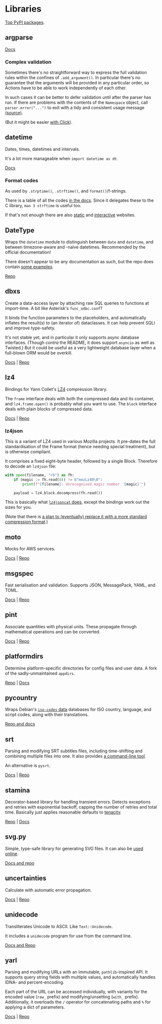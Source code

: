 # Libraries

[Top PyPI packages](https://hugovk.github.io/top-pypi-packages/).

## argparse

[Docs](https://docs.python.org/3/library/argparse.html)

### Complex validation

Sometimes there's no straightforward way to express the full validation rules within the confines of `.add_argument()`.
In particular there's no guarantee that the arguments will be provided in any particular order, so Actions have to be able to work independently of each other.

In such cases it can be better to defer validation until after the parser has run.
If there are problems with the contents of the `Namespace` object, call `parser.error("...")` to exit with a tidy and consistent usage message [(source)](https://stackoverflow.com/questions/49000217/cross-argument-validation-in-argparse).

(But it might be easier [with Click](https://stackoverflow.com/a/44349292)).

## datetime

Dates, times, datetimes and intervals.

It's a lot more manageable when `import datetime as dt`.

[Docs](https://docs.python.org/3/library/datetime.html)

### Format codes

As used by `.strptime()`, `.strftime()`, and `format()`/f-strings.

There is a table of all the codes [in the docs](https://docs.python.org/3/library/datetime.html#format-codes).
Since it delegates these to the C library, `man 3 strftime` is useful too.

If that's not enough there are also [static](https://strftime.org/) and [interactive](https://www.strfti.me/) websites.

## DateType

Wraps the `datetime` module to distinguish between `date` and `datetime`, and between timezone-aware and -naïve datetimes.
Recommended by the official documentation!

There doesn't appear to be any documentation as such, but the repo does contain [some examples](https://github.com/glyph/DateType/blob/trunk/tryit.py).

[Repo](https://github.com/glyph/DateType)

## dbxs

Create a data-access layer by attaching raw SQL queries to functions at import-time.
A bit like Asterisk's `func_odbc.conf`?

It binds the function parameters to the placeholders, and automatically inflates the result(s) to (an iterator of) dataclasses.
It can help prevent SQLI and improve type-safety.

It's not stable yet, and in particular it only supports async database interfaces.
(Though *contra* the README, it does support `asyncio` as well as Twisted.)
But it could be useful as a very lightweight database layer when a full-blown ORM would be overkill.

[Docs](https://dbxs.readthedocs.io/en/latest/) | [Repo](https://github.com/glyph/dbxs)

## lz4

Bindings for Yann Collet's [LZ4](https://lz4.github.io/lz4/) compression library.

The `frame` interface deals with both the compressed data and its container, and `lz4.frame.open()` is probably what you want to use.
The `block` interface deals with plain blocks of compressed data.

[Docs](https://python-lz4.readthedocs.io/en/stable/index.html) | [Repo](https://github.com/python-lz4/python-lz4)

### lz4json

This is a variant of LZ4 used in various Mozilla projects.
It pre-dates the full standardisation of the Frame format (hence needing special treatment), but is otherwise compliant.

It comprises a fixed eight-byte header, followed by a single Block.
Therefore to decode an `lz4json` file:

```python
with open(filename, "rb") as fh:
    if (magic := fh.read(8)) != b"mozLz40\0":
        print(f"{filename}: Unrecognised magic number '{magic}'")

    payload = lz4.block.decompress(fh.read())
```

This is basically what [`lz4jsoncat` does](https://github.com/andikleen/lz4json/blob/master/lz4jsoncat.c#L66-L72), except the bindings work out the sizes for you.

(Note that there is [a plan to (eventually) replace it with a more standard compression format](https://bugzilla.mozilla.org/show_bug.cgi?id=1209390).)

## moto

Mocks for AWS services.

[Docs](https://docs.getmoto.org/en/latest/) | [Repo](https://github.com/getmoto/moto)

## msgspec

Fast serialisation and validation.
Supports JSON, MessagePack, YAML, and TOML.

[Docs](https://jcristharif.com/msgspec/) | [Repo](https://github.com/jcrist/msgspec/)

## pint

Associate quantities with physical units.
These propagate through mathematical operations and can be converted.

[Docs](https://pint.readthedocs.io/en/stable/) | [Repo](https://github.com/hgrecco/pint)

## platformdirs

Determine platform-specific directories for config files and user data.
A fork of the sadly-unmaintained `appdirs`.

[Repo](https://github.com/tox-dev/platformdirs/tree/main) | [Docs](https://platformdirs.readthedocs.io/)

## pycountry

Wraps Debian's [`iso-codes` data](https://salsa.debian.org/iso-codes-team/iso-codes) databases for ISO country, language, and script codes, along with their translations.

[Repo and docs](https://github.com/pycountry/pycountry)

## srt

Parsing and modifying SRT subtitles files, including time-shifting and combining multiple files into one.
It also provides [a command-line tool](https://github.com/cdown/srt/tree/develop/srt_tools).

An alternative is `pysrt`.

[Docs](https://srt.readthedocs.io/en/latest/quickstart.html) | [Repo](https://github.com/cdown/srt)

## stamina

Decorator-based library for handling transient errors.
Detects exceptions and retries with exponential backoff, capping the number of retries and total time.
Basically just applies reasonable defaults to [tenacity](https://github.com/jd/tenacity).

[Repo](https://github.com/hynek/stamina) | [Docs](https://stamina.hynek.me/en/stable/)

## svg.py

Simple, type-safe library for generating SVG files.
It can also be [used online](https://svg.orsinium.dev/).

[Docs and repo](https://github.com/orsinium-labs/svg.py)

## uncertainties

Calculate with automatic error propagation.

[Docs](https://pythonhosted.org/uncertainties/) | [Repo](https://github.com/lmfit/uncertainties)

## unidecode

Transliterates Unicode to ASCII.
Like `Text::Unidecode`.

It includes a `unidecode` program for use from the command line.

[Docs and Repo](https://github.com/avian2/unidecode)

## yarl

Parsing and modifying URLs with an immutable, `pathlib`-inspired API.
It supports query string fields with multiple values, and automatically handles IDNA- and percent-encoding.

Each part of the URL can be accessed individually, with variants for the encoded value (`raw_` prefix) and modifying/unsetting (`with_` prefix).
Additionally, it overloads the `/` operator for concatenating paths and `%` for applying a dict of parameters.

[Docs](https://yarl.aio-libs.org/en/latest/) | [Repo](https://github.com/aio-libs/yarl)
